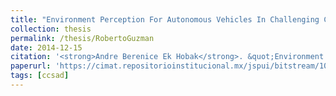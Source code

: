 ```yaml
---
title: "Environment Perception For Autonomous Vehicles In Challenging Conditions Using Stereo Vision"
collection: thesis
permalink: /thesis/RobertoGuzman
date: 2014-12-15
citation: '<strong>Andre Berenice Ek Hobak</strong>. &quot;Environment Perception For Autonomous Vehicles In Challenging Conditions Using Stereo Vision&quot;. MSc. Thesis, CIMAT A.C., 2014.'
paperurl: 'https://cimat.repositorioinstitucional.mx/jspui/bitstream/1008/346/2/TE%20512.pdf'
tags: [ccsad]
---
```

